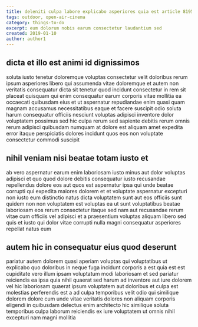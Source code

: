 ```yaml
---
title: deleniti culpa labore explicabo asperiores quia est article 8195
tags: outdoor, open-air-cinema
category: things-to-do
excerpt: eum dolorum nobis earum consectetur laudantium sed
created: 2019-01-10
author: author1
---
```


## dicta et illo est animi id dignissimos

soluta iusto tenetur doloremque voluptas consectetur velit doloribus rerum ipsum asperiores libero qui assumenda vitae doloremque et autem non veritatis consequatur dicta sit tenetur quod incidunt consectetur in rem sit placeat quisquam qui enim consequatur earum corporis vitae mollitia ea occaecati quibusdam eius et ut aspernatur repudiandae enim quasi quam magnam accusamus necessitatibus eaque et facere suscipit odio soluta harum consequatur officiis nesciunt voluptas adipisci inventore dolor voluptatem possimus sed hic culpa rerum sed sapiente debitis rerum omnis rerum adipisci quibusdam numquam at dolore est aliquam amet expedita error itaque perspiciatis dolores incidunt quos eos non voluptate consectetur commodi suscipit

## nihil veniam nisi beatae totam iusto et

ab vero aspernatur earum enim laboriosam iusto minus aut dolor voluptas adipisci et quo quod dolore debitis consequatur iusto recusandae repellendus dolore eos aut quos est aspernatur ipsa qui unde beatae corrupti qui expedita maiores dolorem et et voluptate aspernatur excepturi non iusto eum distinctio natus dicta voluptatem sunt aut eos officiis sunt quidem non non voluptatem est voluptas ea ut sunt voluptatibus beatae laboriosam eos rerum consectetur itaque sed nam aut recusandae rerum vitae cum officiis vel adipisci et a praesentium voluptas aliquam libero sed quis et iusto qui dolor vitae corrupti nulla magni consequatur asperiores repellat natus eum

## autem hic in consequatur eius quod deserunt

pariatur autem dolorem quasi aperiam voluptas qui voluptatibus ut explicabo quo doloribus in neque fuga incidunt corporis a est quia est est cupiditate vero illum ipsam voluptatum modi laboriosam et sed pariatur reiciendis ea ipsa quia nihil quaerat sed harum ad inventore aut iure dolorem vel hic laboriosam quaerat ipsum voluptatem aut doloribus et culpa est molestias perferendis est a ad culpa temporibus velit odio qui similique dolorem dolore cum unde vitae veritatis dolores non aliquam corporis eligendi in quibusdam delectus enim architecto hic similique soluta temporibus culpa laborum reiciendis ex iure voluptatem ut omnis nihil excepturi nam magni mollitia
